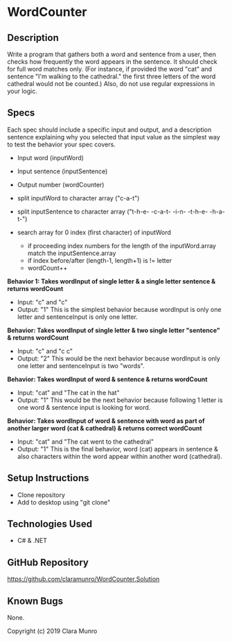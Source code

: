 # WordCounter

## Description
Write a program that gathers both a word and sentence from a user, then checks how frequently the word appears in the sentence. It should check for full word matches only. (For instance, if provided the word "cat" and sentence "I'm walking to the cathedral." the first three letters of the word cathedral would not be counted.) Also, do not use regular expressions in your logic.

## Specs
Each spec should include a specific input and output, and a description sentence explaining why you selected that input value as the simplest way to test the behavior your spec covers.

* Input word (inputWord)
* Input sentence (inputSentence)
* Output number (wordCounter)

* split inputWord to character array ("c-a-t")
* split inputSentence to character array ("t-h-e- -c-a-t- -i-n- -t-h-e- -h-a-t-")

* search array for 0 index (first character) of inputWord
  * if proceeding index numbers for the length of the inputWord.array match the inputSentence.array
  * if index before/after (length-1, length+1) is != letter
  * wordCount++

**Behavior 1: Takes wordInput of single letter & a single letter sentence & returns wordCount**
* Input: "c" and "c"
* Output: "1"
This is the simplest behavior because wordInput is only one letter and sentenceInput is only one letter.

**Behavior: Takes wordInput of single letter & two single letter "sentence" & returns wordCount**
* Input: "c" and "c c"
* Output: "2"
This would be the next behavior because wordInput is only one letter and sentenceInput is two "words".

**Behavior: Takes wordInput of word & sentence & returns wordCount**
* Input: "cat" and "The cat in the hat"
* Output: "1"
This would be the next behavior because following 1 letter is one word & sentence input is looking for word.

**Behavior: Takes wordInput of word & sentence with word as part of another larger word (cat & cathedral) & returns correct wordCount**
* Input: "cat" and "The cat went to the cathedral"
* Output: "1"
This is the final behavior, word (cat) appears in sentence & also characters within the word appear within another word (cathedral).


## Setup Instructions
* Clone repository
* Add to desktop using "git clone"

## Technologies Used
* C# & .NET

## GitHub Repository
https://github.com/claramunro/WordCounter.Solution

## Known Bugs
None.

Copyright (c) 2019 Clara Munro
